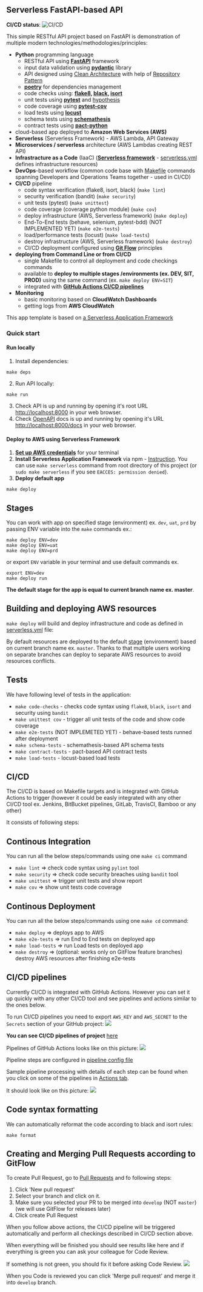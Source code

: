 ## Serverless FastAPI-based API

**CI/CD status**:
![CI/CD](https://github.com/DamZiobro/serverless-fastapi/workflows/CI/CD/badge.svg)

This simple RESTful API project based on FastAPI is demonstration of multiple modern technologies/methodologies/principles:

  * **Python** programming language
    * RESTful API using [**FastAPI**](https://fastapi.tiangolo.com/lo/) framework
    * input data validation using [**pydantic**](https://docs.pydantic.dev/latest/) library
    * API designed using [Clean Architecture](https://www.freecodecamp.org/news/a-quick-introduction-to-clean-architecture-990c014448d2/) with help of [Repository Pattern](https://hackernoon.com/adopting-the-repository-pattern-for-enhanced-backend-development-with-fastapi)
    * [**poetry**](https://python-poetry.org/) for dependencies management
    * code checks using: **[flake8](https://flake8.pycqa.org/en/latest/), [black](https://pypi.org/project/black/), [isort](https://pycqa.github.io/isort/)**
    * unit tests using [**pytest**](https://docs.pytest.org/en/7.3.x/) and [hypothesis](https://hypothesis.readthedocs.io/en/latest/details.html)
    * code coverage using [**pytest-cov**](https://pypi.org/project/pytest-cov/)
    * load tests using [**locust**](https://locust.io/)
    * schema tests using [**schemathesis**](https://github.com/schemathesis/schemathesis)
    * contract tests using [**pact-python**](https://github.com/pact-foundation/pact-python)
  * cloud-based app deployed to **Amazon Web Services (AWS)**
  * **Serverless** (Serverless Framework) - AWS Lambda, API Gateway
  * **Microservices / serverless** architecture (AWS Lambdas creating REST API)
  * **Infrastracture as a Code** (IaaC) ([**Serverless framework**](https://www.serverless.com/framework/docs/getting-started) - [serverless.yml](serverless.yml) defines infrastructure resources)
  * **DevOps**-based workflow (common code base with [Makefile](Makefile) commands spanning Developers and Operations Teams together - used in CI/CD)
  * **CI/CD** pipeline
    * code syntax verification (flake8, isort, black) (`make lint`)
    * security verification (bandit) (`make security`)
    * unit tests (pytest) (`make unittest`)
    * code coverage (coverage python module)  (`make cov`)
    * deploy infrastructure (AWS, Serverless framework)  (`make deploy`)
    * End-To-End tests (behave, selenium, pytest-bdd) (NOT IMPLEMENTED YET) (`make e2e-tests`)
    * load/performance tests (locust) (`make load-tests`)
    * destroy infrastructure (AWS, Serverless framework)  (`make destroy`)
    * CI/CD deployment configured using [**Git Flow**](https://www.atlassian.com/git/tutorials/comparing-workflows/gitflow-workflow) principles
  * **deploying from Command Line or from CI/CD** 
    * single Makefile to control all deployment and code checkings commands
    * available to **deploy to multiple stages /environments (ex. DEV, SIT, PROD)** using the same command (ex. `make deploy ENV=SIT`)
    * integrated with [**GitHub Actions CI/CD pipelines**](https://github.com/DamZiobro/serverless-fastapi/actions)
  * **Monitoring**
    * basic monitoring based on **CloudWatch Dashboards**
    * getting logs from **AWS CloudWatch**

This app template is based on [a Serverless Application Framework](https://www.serverless.com/)



### Quick start

#### Run locally

1. Install dependencies:
```
make deps
```
2. Run API locally:
```
make run
```
3. Check API is up and running by opening it's root URL [http://localhost:8000](http://localhost:8000) in your web browser.
4. Check [OpenAPI](https://swagger.io/specification/) docs is up and running by opening it's URL [http://localhost:8000/docs](http://localhost:8000/docs) in your web browser.

#### Deploy to AWS using Serverless Framework

1. [**Set up AWS credentials**](https://docs.aws.amazon.com/cli/latest/userguide/cli-chap-configure.html) for your terminal
2. **Install Serverless Application Framework** via npm - [Instruction](https://www.serverless.com/framework/docs/getting-started#via-npm). You can use `make serverless` command from root directory of this project (or `sudo make serverless` if you see `EACCES: permission denied`).
3. **Deploy default app**
```
make deploy
```

Stages
----
You can work with app on specified stage (environment) ex. `dev`, `uat`, `prd` by passing ENV variable into the
`make` commands ex.:
```
make deploy ENV=dev
make deploy ENV=uat
make deploy ENV=prd 
```
or export `ENV` variable in your terminal and use default commands ex.
```
export ENV=dev
make deploy run
```

**The default stage for the app is equal to current branch name ex. master**. 

Building and deploying AWS resources
----
`make deploy` will build and deploy infrastructure and code as defined in [serverless.yml](serverless.yml) file:

By default resources are deployed to the default
[stage](https://serverless-stack.com/chapters/stages-in-serverless-framework.html)
(environment) based on current branch name ex. `master`. Thanks to that multiple users working on separate branches can deploy to
separate AWS resources to avoid resources conflicts.

Tests
----
We have following level of tests in the application:
- `make code-checks` - checks code syntax using `flake8`, `black`, `isort` and security using `bandit` 
- `make unittest cov` - trigger all unit tests of the code and show code coverage
- `make e2e-tests` (NOT IMPLEMETED YET) - behave-based tests runned after deployment
- `make schema-tests` - schemathesis-based API schema tests
- `make contract-tests` - pact-based API contract tests
- `make load-tests` - locust-based load tests

CI/CD
----
The CI/CD is based on Makefile targets and is integrated with GitHub Actions to
trigger (however it could be easly integrated with any other CI/CD tool ex. 
Jenkins, BitBucket pipelines, GitLab, TravisCI, Bamboo or any other)

It consists of following steps:

Continous Integration
--------
You can run all the below steps/commands using one `make ci` command
- `make lint` => check code syntax using `pylint` tool
- `make security` => check code security breaches using `bandit` tool
- `make unittest` => trigger unit tests and show report
- `make cov` => show unit tests code coverage

Continous Deployment
--------
You can run all the below steps/commands using one `make cd` command:
- `make deploy` => deploys app to AWS
- `make e2e-tests` => run End to End tests on deployed app
- `make load-tests` => run Load tests on deployed app
- `make destroy` => (optional: works only on GitFlow feature branches) destroy AWS
  resources after finishing e2e-tests


CI/CD pipelines
--------
Currently CI/CD is integrated with GitHub Actions. However you can set it up
quickly with any other CI/CD tool and see pipelines and actions similar to the
ones below.

To run CI/CD pipelines you need to export `AWS_KEY` and `AWS_SECRET` to the
`Secrets` section of your GitHub project:
![](docs/pipelines-secrets-setup.png)

**You can see CI/CD pipelines of project** [here](https://github.com/DamZiobro/serverless-aws-lambda-sqs-app/actions)

Pipelines of GitHub Actions looks like on this picture:
![](docs/pipelines.png)

Pipeline steps are configured in [pipeline config file](.github/workflows/cicd.yml)

Sample pipeline processing with details of each step can be found when you
click on some of the pipelines in [Actions tab](https://github.com/DamZiobro/serverless-aws-lambda-sqs-app/actions).

It should look like on this picture:
![](docs/pipeline-details.png)


Code syntax formatting
----
We can automatically reformat the code according to black and isort rules:
```
make format
```

Creating and Merging Pull Requests according to GitFlow
--------

To create Pull Request, go to [Pull Requests](https://github.com/DamZiobro/serverless-aws-lambda-sqs-app/pulls) and
fo following steps: 
1. Click 'New pull request'
2. Select your branch and click on it.
3. Make sure you selected your PR to be merged into `develop` (NOT `master`)
   (we will use GitFlow for releases later)
4. Click create Pull Request

When you follow above actions, the CI/CD pipeline will be triggered automatically and perform all checkings described in CI/CD section above.

When everything will be finished you should see results like here and if
everything is green you can ask your colleague for Code Review. 

If something is not green, you should fix it before asking Code Review.
![](docs/pipeline-checkings.png)

When you Code is reviewed you can click 'Merge pull request' and merge it into
`develop` branch.
